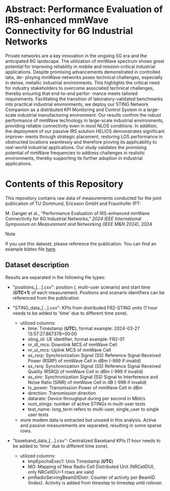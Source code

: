 # Abstract: Performance Evaluation of IRS-enhanced mmWave Connectivity for 6G Industrial Networks
Private networks are a key innovation in the ongoing 5G era and the anticipated 6G landscape. The utilization of mmWave spectrum shows great potential for improving reliability in mobile and mission-critical industrial applications. Despite promising advancements demonstrated in controlled labs, de- ploying mmWave networks poses technical challenges, especially in dense, metallic industrial environments. This highlights the critical need for industry stakeholders to overcome associated technical challenges, thereby ensuring that end-to-end perfor- mance meets tailored requirements. Facilitating the transition of laboratory-validated benchmarks into practical industrial environments, we deploy our STING Network Companion as a distributed KPI Monitoring and Control System in a large- scale industrial manufacturing environment. Our results confirm the robust performance of mmWave technology in large-scale industrial environments, providing reliable connectivity even in most NLOS conditions. In addition, the deployment of our passive IRS solution HELIOS demonstrates significant improve- ments through strategic placement, restoring LOS performance in obstructed locations seamlessly and therefore proving its applicability to real-world industrial applications. Our study validates the promising potential of mmWave frequencies to address challenges in realistic environments, thereby supporting its further adoption in industrial applications.

# Contents of this Repository
This repository contains raw data of measurements conducted for the joint publication of TU Dortmund, Ericsson GmbH and Fraunhofer IPT: 

M. Danger et al., “Performance Evaluation of IRS-enhanced mmWave Connectivity for 6G Industrial Networks,” *2024 IEEE International Symposium on Measurement and Networking (IEEE M&N 2024)*, 2024

> [!NOTE]  
> If you use this dataset, please reference the publication. You can find an example bibtex file [here](TUDo_Industrial_mmWave.bib).

## Dataset description
Results are separated in the following file types:

- "positions_[...].csv": position (, multi-user scenario) and start time (**UTC+1**) of each measurement. Positions and scenario identifiers can be referenced from the publication 
- "STING_data_[...].csv": KPIs from distributed FR2-STING units (1 hour needs to be added to 'time' due to different time zone).
  - utilized columns: 
    - time: Timestamp (**UTC**), format example: 2024-03-27 13:57:27.867378+00:00
    - sting_id: UE identifier, format example: FR2-01
    - nr_dl_mcs: Downlink MCS of mmWave Cell
    - nr_ul_mcs: Uplink MCS of mmWave Cell
    - ss_rsrp: Synchronization Signal (SS) Reference Signal Received Power (RSRP) of mmWave Cell in dBm (-999 if invalid)
    - ss_rsrq: Synchronization Signal (SS) Reference Signal Received Quality (RSRQ) of mmWave Cell in dBm (-999 if invalid)
    - ss_sinr: Synchronization Signal (SS) Signal to Interference and Noise Ratio (SINR) of mmWave Cell in dB (-999 if invalid)
    - tx_power: Transmission Power of mmWave Cell in dBm
    - direction: Transmission direction
    - datarate: Device throughput during per second in Mbit/s
    - num_stings: number of active STINGs in multi-user tests
    - test_name: long_term refers to multi-user, single_user to single user tests 
  - more modem data is extracted but unused in this analysis. Active and passive measurements are separated, resulting in some sparse rows. 

- "baseband_data_[...].csv": Centralized Baseband KPIs (1 hour needs to be added to 'time' due to different time zone).
  - utilized columns: 
    - tmpEpochsExec1: Unix Timestamp (**UTC**) 
    - MO: Mapping of New Radio Cell Distributed Unit (NRCellDU), only NRCellDU=1 rows are valid
    - pmRadioServingBeamDlDistr: Counter of activity per BeamID (Index). Activity is added from timestep to timestep until rollover.
